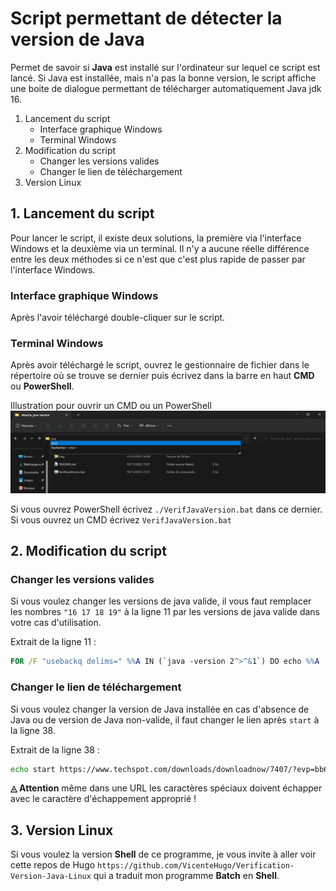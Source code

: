 # Script permettant de détecter la version de Java
Permet de savoir si **Java** est installé sur l'ordinateur sur lequel ce script est lancé.
Si Java est installée, mais n'a pas la bonne version, le script affiche une boite de dialogue permettant de télécharger automatiquement Java jdk 16.

1. Lancement du script
    * Interface graphique Windows
    * Terminal Windows
2. Modification du script
    * Changer les versions valides
    * Changer le lien de téléchargement
3. Version Linux
 

## 1. Lancement du script
Pour lancer le script, il existe deux solutions, la première via l'interface Windows et la deuxième via un terminal. Il n'y a aucune réelle différence entre les deux méthodes si ce n'est que c'est plus rapide de passer par l'interface Windows.

### Interface graphique Windows
Après l'avoir téléchargé double-cliquer sur le script.

### Terminal Windows
Après avoir téléchargé le script, ouvrez le gestionnaire de fichier dans le répertoire où se trouve se dernier puis écrivez dans la barre en haut **CMD** ou **PowerShell**.

Illustration pour ouvrir un CMD ou un PowerShell
![](./img/cmd.png "Illustration pour ouvrir un CMD ou un PowerShell")

Si vous ouvrez PowerShell écrivez `./VerifJavaVersion.bat` dans ce dernier. Si vous ouvrez un CMD écrivez `VerifJavaVersion.bat`

## 2. Modification du script
### Changer les versions valides
Si vous voulez changer les versions de java valide, il vous faut remplacer les nombres `"16 17 18 19"` à la ligne 11 par les versions de java valide dans votre cas d'utilisation.

Extrait de la ligne 11 :
```bat
FOR /F "usebackq delims=" %%A IN (`java -version 2^>^&1`) DO echo %%A | findstr /i "16 17 18 19" && (
```


### Changer le lien de téléchargement
Si vous voulez changer la version de Java installée en cas d'absence de Java ou de version de Java non-valide, il faut changer le lien après `start` à la ligne 38.

Extrait de la ligne 38 :
```bat
echo start https://www.techspot.com/downloads/downloadnow/7407/?evp=bb667956a140a1a0a56260d7df5d40bf^^^&file=9975 >> installationJava16.bat
```

**◬ Attention** même dans une URL les caractères spéciaux doivent échapper avec le caractère d'échappement approprié !


## 3. Version Linux
Si vous voulez la version **Shell** de ce programme, je vous invite à aller voir cette repos de Hugo `https://github.com/VicenteHugo/Verification-Version-Java-Linux` qui a traduit mon programme **Batch** en **Shell**.
